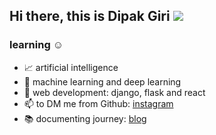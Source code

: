 ## Hi there, this is Dipak Giri <img src="https://img.shields.io/badge/python-Developer-%23FFE538"/>
### learning ☺️
- 📈 artificial intelligence
- 👋 machine learning and deep learning
- 🌱 web development: django, flask and react
- 📫 to DM me from Github: [instagram](https://www.instagram.com/dipakgiri.py)
- 📚 documenting journey: [blog](https://github.com/devdipakgiri/devdipakgiri/blog/)

<!--
#### 2023 final resume
-->
<!-- keep learning: https://www.freecodecamp.org/learn/ -->

<!-- cources i'm taking

i have to finish before october
https://www.coursera.org/my-purchases/transactions

-->

